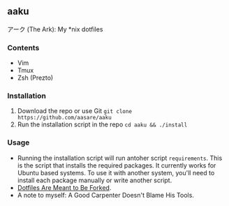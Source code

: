aaku
---

アーク (The Ark): My *nix dotfiles

### Contents

- Vim
- Tmux
- Zsh (Prezto)

### Installation

1. Download the repo or use Git `git clone https://github.com/aasare/aaku`
2. Run the installation script in the repo `cd aaku && ./install`

### Usage

- Running the installation script will run antoher script `requirements`. This is
the script that installs the required packages. It currently works for Ubuntu based
systems. To use it with another system, you'll need to install each package manually
or write another script.
- [Dotfiles Are Meant to Be Forked](http://zachholman.com/2010/08/dotfiles-are-meant-to-be-forked/).
- A note to myself: A Good Carpenter Doesn't Blame His Tools.
